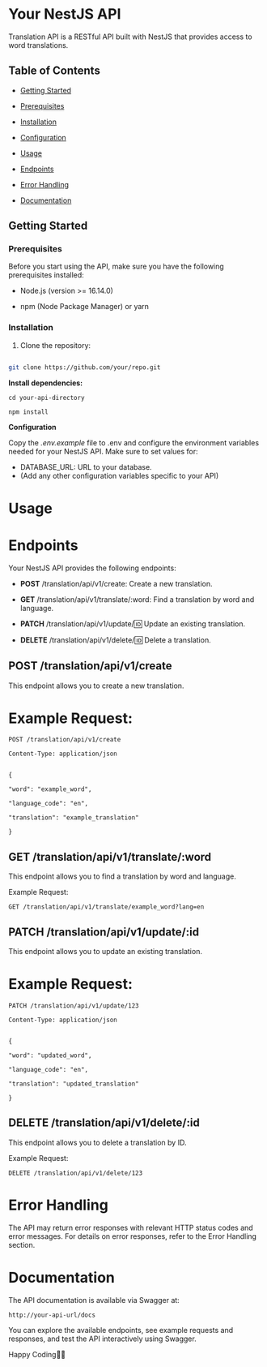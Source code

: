 # Your NestJS API

Translation API is a RESTful API built with NestJS that provides access to word translations.

## Table of Contents

- [Getting Started](#getting-started)

- [Prerequisites](#prerequisites)

- [Installation](#installation)

- [Configuration](#configuration)

- [Usage](#usage)

- [Endpoints](#endpoints)

- [Error Handling](#error-handling)

- [Documentation](#documentation)

## Getting Started

### Prerequisites

Before you start using the API, make sure you have the following prerequisites installed:

- Node.js (version >= 16.14.0)

- npm (Node Package Manager) or yarn

### Installation

1. Clone the repository:

```bash

git clone https://github.com/your/repo.git

```

**Install dependencies:**

    cd your-api-directory

    npm install

**Configuration**

Copy the _.env.example_ file to .env and configure the environment variables needed for your NestJS API. Make sure to set values for:

- DATABASE_URL: URL to your database.
- (Add any other configuration variables specific to your API)

# Usage

# **Endpoints**

Your NestJS API provides the following endpoints:

- **POST** /translation/api/v1/create: Create a new translation.

- **GET** /translation/api/v1/translate/:word: Find a translation by word and language.

- **PATCH** /translation/api/v1/update/:id: Update an existing translation.

- **DELETE** /translation/api/v1/delete/:id: Delete a translation.

## POST /translation/api/v1/create

This endpoint allows you to create a new translation.

# Example Request:

    POST /translation/api/v1/create

    Content-Type: application/json


    {

    "word": "example_word",

    "language_code": "en",

    "translation": "example_translation"

    }

## GET /translation/api/v1/translate/:word

This endpoint allows you to find a translation by word and language.

Example Request:

    GET /translation/api/v1/translate/example_word?lang=en

## PATCH /translation/api/v1/update/:id

This endpoint allows you to update an existing translation.

# Example Request:

    PATCH /translation/api/v1/update/123

    Content-Type: application/json


    {

    "word": "updated_word",

    "language_code": "en",

    "translation": "updated_translation"

    }

## DELETE /translation/api/v1/delete/:id

This endpoint allows you to delete a translation by ID.

Example Request:

    DELETE /translation/api/v1/delete/123

# Error Handling

The API may return error responses with relevant HTTP status codes and error messages. For details on error responses, refer to the Error Handling section.

# **Documentation**

The API documentation is available via Swagger at:

    http://your-api-url/docs

You can explore the available endpoints, see example requests and responses, and test the API interactively using Swagger.

Happy Coding👩‍💻
